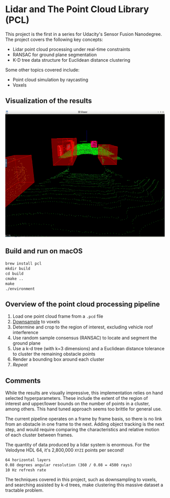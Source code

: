 # Lidar and The Point Cloud Library (PCL)

This project is the first in a series for Udacity's Sensor Fusion Nanodegree. The project covers the following key concepts:

- Lidar point cloud processing under real-time constraints
- RANSAC for ground plane segmentation
- K-D tree data structure for Euclidean distance clustering

Some other topics covered include:
- Point cloud simulation by raycasting
- Voxels 

## Visualization of the results
<img src="media/lidar-pcd_streaming.gif" width="700" height="400" />

## Build and run on macOS
```
brew install pcl
mkdir build
cd build
cmake ..
make
./environment
```

## Overview of the point cloud processing pipeline
1. Load one point cloud frame from a `.pcd` file
1. [Downsample](http://pointclouds.org/documentation/tutorials/voxel_grid.php) to voxels
1. Determine and crop to the region of interest, excluding vehicle roof interference
1. Use random sample consensus (RANSAC) to locate and segment the ground plane
1. Use a k-d tree (with k=3 dimensions) and a Euclidean distance tolerance to cluster the remaining obstacle points
1. Render a bounding box around each cluster
1. _Repeat_

## Comments
While the results are visually impressive, this implementation relies on hand selected hyperparameters. These include the extent of the region of interest and upper/lower bounds on the number of points in a cluster, among others. This hand tuned approach seems too brittle for general use.

The current pipeline operates on a frame by frame basis, so there is no link from an obstacle in one frame to the next. Adding object tracking is the next step, and would require comparing the characteristics and relative motion of each cluster between frames.

The quantity of data produced by a lidar system is enormous. For the Velodyne HDL 64, it's 2,800,000 `XYZI` points per second!
```
64 horizontal layers
0.08 degrees angular resolution (360 / 0.08 = 4500 rays)
10 Hz refresh rate
```
The techniques covered in this project, such as downsampling to voxels, and searching assisted by k-d trees, make clustering this massive dataset a tractable problem.

